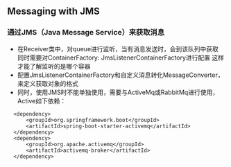 ## Messaging with JMS
### 通过JMS（Java Message Service）来获取消息
   - 在Receiver类中，对queue进行监听，当有消息发送时，会到该队列中获取
   同时需要对ContainerFactory: JmsListenerContainerFactory进行配置
   这样才能了解监听的是哪个容器
   - 配置JmsListenerContainerFactory和自定义消息转化MessageConverter，
   来定义获取对象的格式
   - 同时，使用JMS时不能单独使用，需要与ActiveMq或RabbitMq进行使用，Active如下依赖：

  ```pom
    <dependency>
        <groupId>org.springframework.boot</groupId>
        <artifactId>spring-boot-starter-activemq</artifactId>
    </dependency>
    <dependency>
        <groupId>org.apache.activemq</groupId>
        <artifactId>activemq-broker</artifactId>
    </dependency>
  ```